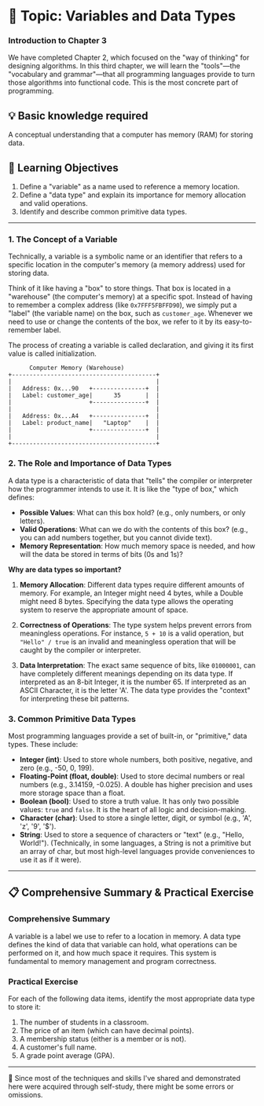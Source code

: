 # 📖 Topic: Variables and Data Types

### Introduction to Chapter 3
We have completed Chapter 2, which focused on the "way of thinking" for designing algorithms. In this third chapter, we will learn the "tools"—the "vocabulary and grammar"—that all programming languages provide to turn those algorithms into functional code. This is the most concrete part of programming.

## 💡 Basic knowledge required

A conceptual understanding that a computer has memory (RAM) for storing data.

## 🎯 Learning Objectives

1.  Define a "variable" as a name used to reference a memory location.
2.  Define a "data type" and explain its importance for memory allocation and valid operations.
3.  Identify and describe common primitive data types.

---

### 1. The Concept of a Variable

Technically, a variable is a symbolic name or an identifier that refers to a specific location in the computer's memory (a memory address) used for storing data.

Think of it like having a "box" to store things. That box is located in a "warehouse" (the computer's memory) at a specific spot. Instead of having to remember a complex address (like `0x7FFF5FBFFD90`), we simply put a "label" (the variable name) on the box, such as `customer_age`. Whenever we need to use or change the contents of the box, we refer to it by its easy-to-remember label.

The process of creating a variable is called declaration, and giving it its first value is called initialization.

```
      Computer Memory (Warehouse)
+-----------------------------------------+
|                                         |
|   Address: 0x...90   +---------------+  |
|   Label: customer_age|      35       |  |
|                      +---------------+  |
|                                         |
|   Address: 0x...A4   +---------------+  |
|   Label: product_name|   "Laptop"    |  |
|                      +---------------+  |
|                                         |
+-----------------------------------------+
```

### 2. The Role and Importance of Data Types

A data type is a characteristic of data that "tells" the compiler or interpreter how the programmer intends to use it. It is like the "type of box," which defines:

*   **Possible Values**: What can this box hold? (e.g., only numbers, or only letters).
*   **Valid Operations**: What can we do with the contents of this box? (e.g., you can add numbers together, but you cannot divide text).
*   **Memory Representation**: How much memory space is needed, and how will the data be stored in terms of bits (0s and 1s)?

**Why are data types so important?**

1.  **Memory Allocation**: Different data types require different amounts of memory. For example, an Integer might need 4 bytes, while a Double might need 8 bytes. Specifying the data type allows the operating system to reserve the appropriate amount of space.

2.  **Correctness of Operations**: The type system helps prevent errors from meaningless operations. For instance, `5 + 10` is a valid operation, but `"Hello" / true` is an invalid and meaningless operation that will be caught by the compiler or interpreter.

3.  **Data Interpretation**: The exact same sequence of bits, like `01000001`, can have completely different meanings depending on its data type. If interpreted as an 8-bit Integer, it is the number 65. If interpreted as an ASCII Character, it is the letter 'A'. The data type provides the "context" for interpreting these bit patterns.

### 3. Common Primitive Data Types

Most programming languages provide a set of built-in, or "primitive," data types. These include:

*   **Integer (int)**: Used to store whole numbers, both positive, negative, and zero (e.g., -50, 0, 199).
*   **Floating-Point (float, double)**: Used to store decimal numbers or real numbers (e.g., 3.14159, -0.025). A double has higher precision and uses more storage space than a float.
*   **Boolean (bool)**: Used to store a truth value. It has only two possible values: `true` and `false`. It is the heart of all logic and decision-making.
*   **Character (char)**: Used to store a single letter, digit, or symbol (e.g., 'A', 'z', '9', '$').
*   **String**: Used to store a sequence of characters or "text" (e.g., "Hello, World!"). (Technically, in some languages, a String is not a primitive but an array of char, but most high-level languages provide conveniences to use it as if it were).

---

## 📋 Comprehensive Summary & Practical Exercise

### Comprehensive Summary

A variable is a label we use to refer to a location in memory. A data type defines the kind of data that variable can hold, what operations can be performed on it, and how much space it requires. This system is fundamental to memory management and program correctness.

### Practical Exercise

For each of the following data items, identify the most appropriate data type to store it:
1. The number of students in a classroom.
2. The price of an item (which can have decimal points).
3. A membership status (either is a member or is not).
4. A customer's full name.
5. A grade point average (GPA).

---

📍 Since most of the techniques and skills I've shared and demonstrated here were acquired through self-study, there might be some errors or omissions.
